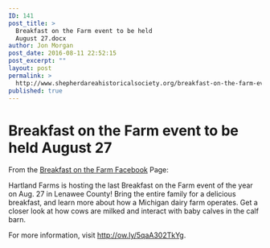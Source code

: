 ```yaml
---
ID: 141
post_title: >
  Breakfast on the Farm event to be held
  August 27.docx
author: Jon Morgan
post_date: 2016-08-11 22:52:15
post_excerpt: ""
layout: post
permalink: >
  http://www.shepherdareahistoricalsociety.org/breakfast-on-the-farm-event-to-be-held-august-27-docx/
published: true
---
```

<h1 class="c3">Breakfast on the Farm event to be held August 27</h1><p>From the <a class="c6" href="https://www.google.com/url?q=https://www.facebook.com/Breakfast-on-the-Farm-230229296992631/&amp;sa=D&amp;ust=1470959534768000&amp;usg=AFQjCNF6MplNdIgmntqYA8FfQQfCXd3diw">Breakfast on the Farm Facebook</a> Page:</p><p>Hartland Farms is hosting the last Breakfast on the Farm event of the year on Aug. 27 in Lenawee County! Bring the entire family for a delicious breakfast, and learn more about how a Michigan dairy farm operates. Get a closer look at how cows are milked and interact with baby calves in the calf barn.</p><p>For more information, visit <a class="c6" href="https://www.google.com/url?q=http://ow.ly/5qaA302TkYg&amp;sa=D&amp;ust=1470959534771000&amp;usg=AFQjCNGELHXaAJdJgLYKqVPP1EUjs1GL_g">http://ow.ly/5qaA302TkYg</a>.</p>
